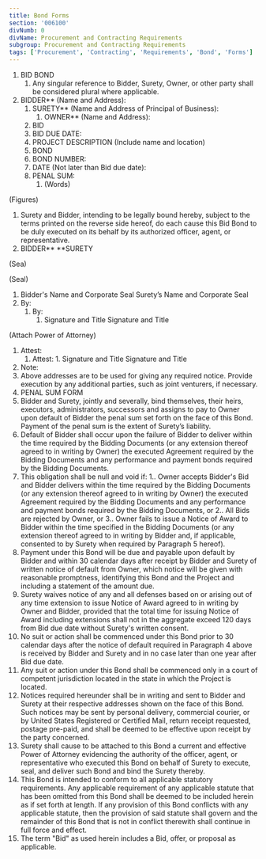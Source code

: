 ```yaml
---
title: Bond Forms
section: '006100'
divNumb: 0
divName: Procurement and Contracting Requirements
subgroup: Procurement and Contracting Requirements
tags: ['Procurement', 'Contracting', 'Requirements', 'Bond', 'Forms']
---
```



1. BID BOND
   1. Any singular reference to Bidder, Surety, Owner, or other party shall be considered plural where applicable.
1. BIDDER** (Name and Address):
      1. SURETY** (Name and Address of Principal of Business):
         1. OWNER** (Name and Address):
      1. BID
    1. BID DUE DATE:
    1. PROJECT DESCRIPTION (Include name and location)
   1. BOND
    1. BOND NUMBER:
    1. DATE (Not later than Bid due date):
    1. PENAL SUM:
          1. (Words)

(Figures)

   1. Surety and Bidder, intending to be legally bound hereby, subject to the terms printed on the reverse side hereof, do each cause this Bid Bond to be duly executed on its behalf by its authorized officer, agent, or representative.
1. BIDDER** **SURETY

(Sea)

(Seal)
   1. Bidder's Name and Corporate Seal Surety’s Name and Corporate Seal 
   1. By:
      1. By:
            1. Signature and Title Signature and Title

 (Attach Power of Attorney)
   1. Attest:
      1. Attest:
    1. Signature and Title Signature and Title
   1. Note:
   1. Above addresses are to be used for giving any required notice. Provide execution by any additional parties, such as joint venturers, if necessary. 
1. PENAL SUM FORM
1. Bidder and Surety, jointly and severally, bind themselves, their heirs, executors, administrators, successors and assigns to pay to Owner upon default of Bidder the penal sum set forth on the face of this Bond. Payment of the penal sum is the extent of Surety’s liability.
2. Default of Bidder shall occur upon the failure of Bidder to deliver within the time required by the Bidding Documents (or any extension thereof agreed to in writing by Owner) the executed Agreement required by the Bidding Documents and any performance and payment bonds required by the Bidding Documents.
3. This obligation shall be null and void if:
1.. Owner accepts Bidder's Bid and Bidder delivers within the time required by the Bidding Documents (or any extension thereof agreed to in writing by Owner) the executed Agreement required by the Bidding Documents and any performance and payment bonds required by the Bidding Documents, or
2.. All Bids are rejected by Owner, or
3.. Owner fails to issue a Notice of Award to Bidder within the time specified in the Bidding Documents (or any extension thereof agreed to in writing by Bidder and, if applicable, consented to by Surety when required by Paragraph 5 hereof).
4. Payment under this Bond will be due and payable upon default by Bidder and within 30 calendar days after receipt by Bidder and Surety of written notice of default from Owner, which notice will be given with reasonable promptness, identifying this Bond and the Project and including a statement of the amount due.
5. Surety waives notice of any and all defenses based on or arising out of any time extension to issue Notice of Award agreed to in writing by Owner and Bidder, provided that the total time for issuing Notice of Award including extensions shall not in the aggregate exceed 120 days from Bid due date without Surety's written consent.
6. No suit or action shall be commenced under this Bond prior to 30 calendar days after the notice of default required in Paragraph 4 above is received by Bidder and Surety and in no case later than one year after Bid due date.
7. Any suit or action under this Bond shall be commenced only in a court of competent jurisdiction located in the state in which the Project is located.
8. Notices required hereunder shall be in writing and sent to Bidder and Surety at their respective addresses shown on the face of this Bond. Such notices may be sent by personal delivery, commercial courier, or by United States Registered or Certified Mail, return receipt requested, postage pre-paid, and shall be deemed to be effective upon receipt by the party concerned.
9. Surety shall cause to be attached to this Bond a current and effective Power of Attorney evidencing the authority of the officer, agent, or representative who executed this Bond on behalf of Surety to execute, seal, and deliver such Bond and bind the Surety thereby.
10. This Bond is intended to conform to all applicable statutory requirements. Any applicable requirement of any applicable statute that has been omitted from this Bond shall be deemed to be included herein as if set forth at length. If any provision of this Bond conflicts with any applicable statute, then the provision of said statute shall govern and the remainder of this Bond that is not in conflict therewith shall continue in full force and effect.
11. The term "Bid" as used herein includes a Bid, offer, or proposal as applicable.

